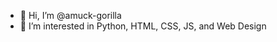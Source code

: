 - 👋 Hi, I’m @amuck-gorilla
- 👀 I’m interested in Python, HTML, CSS, JS, and Web Design

<!---
amuck-gorilla/amuck-gorilla is a ✨ special ✨ repository because its `README.md` (this file) appears on your GitHub profile.
You can click the Preview link to take a look at your changes.
--->
